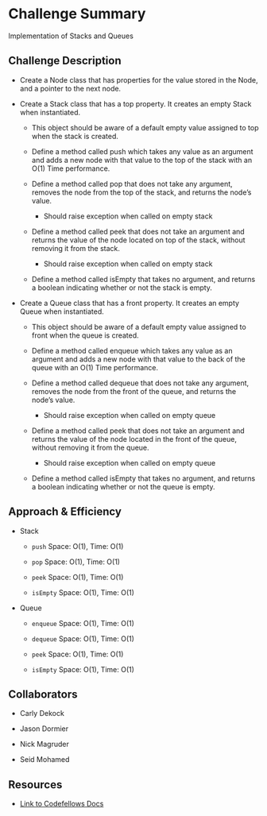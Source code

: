 # Challenge Summary
<!-- Short summary or background information -->
Implementation of Stacks and Queues

## Challenge Description
<!-- Description of the challenge -->
- Create a Node class that has properties for the value stored in the Node, and a pointer to the next node.

- Create a Stack class that has a top property. It creates an empty Stack when instantiated.

  - This object should be aware of a default empty value assigned to top when the stack is created.

  - Define a method called push which takes any value as an argument and adds a new node with that value to the top of the stack with an O(1) Time performance.

  - Define a method called pop that does not take any argument, removes the node from the top of the stack, and returns the node’s value.

    - Should raise exception when called on empty stack

  - Define a method called peek that does not take an argument and returns the value of the node located on top of the stack, without removing it from the stack.

    - Should raise exception when called on empty stack

  - Define a method called isEmpty that takes no argument, and returns a boolean indicating whether or not the stack is empty.

- Create a Queue class that has a front property. It creates an empty Queue when instantiated.

  - This object should be aware of a default empty value assigned to front when the queue is created.

  - Define a method called enqueue which takes any value as an argument and adds a new node with that value to the back of the queue with an O(1) Time performance.

  - Define a method called dequeue that does not take any argument, removes the node from the front of the queue, and returns the node’s value.

    - Should raise exception when called on empty queue

  - Define a method called peek that does not take an argument and returns the value of the node located in the front of the queue, without removing it from the queue.

    - Should raise exception when called on empty queue

  - Define a method called isEmpty that takes no argument, and returns a boolean indicating whether or not the queue is empty.

## Approach & Efficiency
<!-- What approach did you take? Why? What is the Big O space/time for this approach? -->
- Stack

  - `push` Space: O(1), Time: O(1)

  - `pop` Space: O(1), Time: O(1)

  - `peek` Space: O(1), Time: O(1)

  - `isEmpty` Space: O(1), Time: O(1)

- Queue

  - `enqueue` Space: O(1), Time: O(1)

  - `dequeue` Space: O(1), Time: O(1)

  - `peek` Space: O(1), Time: O(1)

  - `isEmpty` Space: O(1), Time: O(1)

## Collaborators

- Carly Dekock

- Jason Dormier

- Nick Magruder

- Seid Mohamed

## Resources

- [Link to Codefellows Docs](https://codefellows.github.io/common_curriculum/data_structures_and_algorithms/Code_401/class-10/resources/stacks_and_queues.html)
